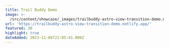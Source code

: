 ```yaml
---
title: Trail Buddy Demo
image: >-
  /src/content/showcase/_images/trailbuddy-astro-view-transition-demo.netlify.app.webp
url: 'https://trailbuddy-astro-view-transition-demo.netlify.app/'
featured: 30
highlight: true
dateAdded: 2023-11-06T21:05:41.000Z
---
```


